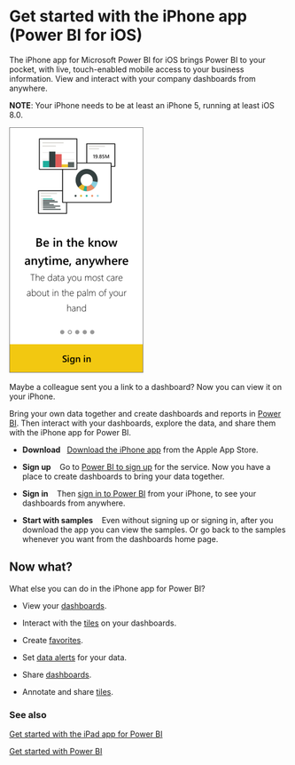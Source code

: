 <properties 
   pageTitle="Get started with the iPhone app"
   description="Get started with the iPhone app (Power BI for iOS)"
   services="powerbi" 
   documentationCenter="" 
   authors="maggiesMSFT" 
   manager="mblythe" 
   editor=""
   tags=""/>
 
<tags
   ms.service="powerbi"
   ms.devlang="NA"
   ms.topic="article"
   ms.tgt_pltfrm="NA"
   ms.workload="powerbi"
   ms.date="11/17/2015"
   ms.author="maggies"/>

# Get started with the iPhone app (Power BI for iOS)

The iPhone app for Microsoft Power BI for iOS brings Power BI to your pocket, with live, touch-enabled mobile access to your business information. View and interact with your company dashboards from anywhere.

**NOTE**: Your iPhone needs to be at least an iPhone 5, running at least iOS 8.0.

![](media/powerbi-mobile-iphone-app-get-started/PBI_iPhoneSignIn.png)

Maybe a colleague sent you a link to a dashboard? Now you can view it on your iPhone.

Bring your own data together and create dashboards and reports in [Power BI](http://go.microsoft.com/fwlink/?LinkID=513879 "Power BI to sign up"). Then interact with your dashboards, explore the data, and share them with the iPhone app for Power BI.

-   **Download**   [Download the iPhone app](http://go.microsoft.com/fwlink/?LinkId=522062 "Download the iPhone app") from the Apple App Store.

-   **Sign up**    Go to [Power BI to sign up](http://go.microsoft.com/fwlink/?LinkID=513879 "Power BI to sign up") for the service. Now you have a place to create dashboards to bring your data together.

-   **Sign in**    Then [sign in to Power BI](http://go.microsoft.com/fwlink/?LinkId=522061 "sign in to Power BI") from your iPhone, to see your dashboards from anywhere.

-   **Start with samples**    Even without signing up or signing in, after you download the app you can view the samples. Or go back to the samples whenever you want from the dashboards home page.

## Now what?

What else you can do in the iPhone app for Power BI?

-   View your [dashboards](powerbi-mobile-dashboards-in-the-iphone-app.md).

-   Interact with the [tiles](powerbi-mobile-tiles-in-the-iphone-app.md) on your dashboards.

-   Create [favorites](powerbi-mobile-favorites-in-the-iphone-app.md).

-   Set [data alerts](powerbi-mobile-set-data-alerts-in-the-iphone-app.md) for your data.

-   Share [dashboards](powerbi-mobile-share-a-dashboard-from-the-iphone-app.md).

-   Annotate and share [tiles](powerbi-mobile-annotate-and-share-a-tile-from-the-iphone-app.md).

### See also

[Get started with the iPad app for Power BI](powerbi-mobile-iphone-app-get-started.md)

[Get started with Power BI](powerbi-service-get-started.md)
